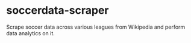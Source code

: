 # soccerdata-scraper
Scrape soccer data across various leagues from Wikipedia and perform data analytics on it.
